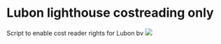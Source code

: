 # Lubon lighthouse costreading only
Script to enable cost reader rights for Lubon bv
<a href="https://portal.azure.com/#create/Microsoft.Template/uri/https%3A%2F%2Fraw.githubusercontent.com%2Flubonbvba%2FAZ01-DeplyLubonMgmt%2Frefs%2Fheads%2Fmain%2FCostManagement%2FLubonCostManagement.json" target="_blank">
  <img src="https://aka.ms/deploytoazurebutton"/>
